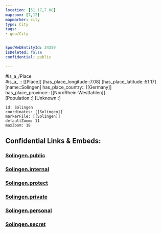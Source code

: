 ```yaml
---
location: [51.17,7.08] 
mapzoom: [7,12] 
mapmarker: city 
type: City
tags:
- geo/City


SpocWebEntityId: 34350
isDeleted: false
confidential: public

---
```

#is_a_/Place  
#is_a_ :: [[Place]] 
[has_place_longitude::7.08] 
[has_place_latitude::51.17] 
[name::Solingen] 
has_place_country:: [[Germany]]  
has_place_province:: [[NordRhein-Westfahlen]]  
[Population::] 
[Unknown::] 


```leaflet
id: Solingen
coordinates: [[Solingen]] 
markerFile: [[Solingen]] 
defaultZoom: 11 
maxZoom: 18
```


## Confidential Links & Embeds: 

### [Solingen.public](/_public/\Earth\Continent\Europe\Europe~Central\Germany\Germany~West\Nordrhein-Westfalen\counties~NWSolingen.public.md) 

### [Solingen.internal](/_internal/\Earth\Continent\Europe\Europe~Central\Germany\Germany~West\Nordrhein-Westfalen\counties~NWSolingen.internal.md) 

### [Solingen.protect](/_protect/\Earth\Continent\Europe\Europe~Central\Germany\Germany~West\Nordrhein-Westfalen\counties~NWSolingen.protect.md) 

### [Solingen.private](/_private/\Earth\Continent\Europe\Europe~Central\Germany\Germany~West\Nordrhein-Westfalen\counties~NWSolingen.private.md) 

### [Solingen.personal](/_personal/\Earth\Continent\Europe\Europe~Central\Germany\Germany~West\Nordrhein-Westfalen\counties~NWSolingen.personal.md) 

### [Solingen.secret](/_secret/\Earth\Continent\Europe\Europe~Central\Germany\Germany~West\Nordrhein-Westfalen\counties~NWSolingen.secret.md)

